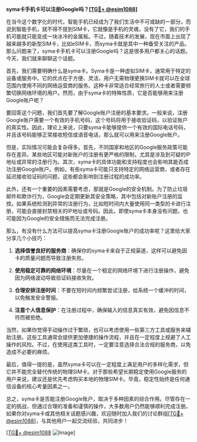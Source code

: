 **syma卡手机卡可以注册Google吗？[[TG💪+ @esim1088](https://t.me/s/esim1088)]**

在当今这个数字化的时代，智能手机已经成为了我们生活中不可或缺的一部分。而说到智能手机，就不得不提到SIM卡，它就像是手机的灵魂，没有了它，我们的手机可能就只能变成一块冰冷的金属板。不过，随着技术的发展，现在市面上出现了越来越多的新型SIM卡，比如eSIM卡，而syma卡就是其中一种备受关注的产品。那么问题来了，syma卡手机卡可以注册Google吗？这是很多用户都关心的话题。今天，我们就来聊聊这个话题。

首先，我们需要明确什么是syma卡。Syma卡是一种虚拟SIM卡，通常用于特定的设备或服务中。它的优点在于方便、灵活，用户无需物理更换SIM卡就可以在全球范围内使用不同的网络运营商的服务。这种卡非常适合经常旅行的人士或者需要频繁切换网络环境的用户。然而，由于syma卡的特殊性质，它是否能够用来注册Google账户呢？

要回答这个问题，我们首先要了解Google账户注册的基本要求。一般来说，注册Google账户需要一个有效的手机号码，这个号码将用于接收验证码，以验证账户的真实性。因此，理论上来说，只要syma卡能够提供一个有效的国际电话号码，并且该号码能够正常接收短信或语音电话，那么就可以用来注册Google账户。

但是，实际情况可能会复杂得多。首先，不同国家和地区的Google服务政策可能存在差异。某些地区可能对新账户的注册有更严格的限制，尤其是涉及到可疑的IP地址或异常的注册行为。其次，syma卡的具体功能和支持程度也会影响其能否成功注册Google账户。例如，有些syma卡可能只支持特定的网络运营商，或者存在延迟接收验证码的问题，这些都会影响到注册过程的成功率。

此外，还有一个重要的因素需要考虑，那就是Google的安全机制。为了防止垃圾邮件和欺诈行为，Google会定期更新其安全策略，其中包括对新账户注册的监控。如果系统检测到异常的注册行为，比如短时间内大量使用同一类型的卡进行注册，可能会直接封禁相关的IP地址或号码。因此，即使syma卡本身没有问题，也可能因为Google的安全措施而无法完成注册。

那么，有没有什么方法可以提高syma卡注册Google账户的成功率呢？这里给大家分享几个小技巧：

1. **选择信誉良好的服务商**：确保你的syma卡来自于正规渠道，这样可以避免因卡的质量问题而导致注册失败。
   
2. **使用稳定可靠的网络环境**：尽量在一个稳定的网络环境下进行注册操作，避免因为网络波动导致验证码接收失败。
   
3. **合理安排注册时间**：不要在短时间内频繁尝试注册，给系统一个缓冲的时间，以免触发安全警报。
   
4. **注意个人信息保护**：在注册过程中，确保输入的信息真实有效，避免因信息不符而被拒绝。

当然，如果你觉得手动操作过于繁琐，也可以考虑使用一些第三方工具或服务来辅助注册。这些工具通常会提供更加便捷的操作流程，并且在一定程度上规避了人工操作的风险。不过，在使用这类工具时，一定要注意选择合法合规的服务商，以免造成不必要的麻烦。

最后，值得一提的是，虽然syma卡可以在一定程度上满足用户的多样化需求，但它并不能完全替代传统的物理SIM卡。对于那些希望长期稳定使用Google服务的用户来说，建议还是优先考虑购买本地的物理SIM卡。毕竟，稳定性始终是任何通信设备的核心考量因素之一。

总之，syma卡是否能注册Google账户，取决于多种因素的综合作用。尽管存在一定的挑战，但通过合理的准备和谨慎的操作，大多数用户仍然能够顺利完成注册。如果你对syma卡或其他相关话题感兴趣，欢迎随时加入我们的讨论群组[[TG💪+ @esim1088](https://t.me/s/esim1088)]，与其他用户一起交流经验，共同进步！

[[TG💪+ @esim1088](https://t.me/s/esim1088) ![Image](https://i.postimg.cc/4NQfJmqS/Snipaste-2025-05-13-00-14-12.png)]